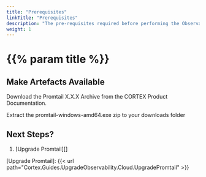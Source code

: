 ```yaml
---
title: "Prerequisites"
linkTitle: "Prerequisites"
description: "The pre-requisites required before performing the Observability upgrade."
weight: 1
---
```


# {{% param title %}}

## Make Artefacts Available

Download the Promtail X.X.X Archive from the CORTEX Product Documentation.

Extract the promtail-windows-amd64.exe zip to your downloads folder

## Next Steps?

1. [Upgrade Promtail][]

[Upgrade Promtail]: {{< url path="Cortex.Guides.UpgradeObservability.Cloud.UpgradePromtail" >}}
